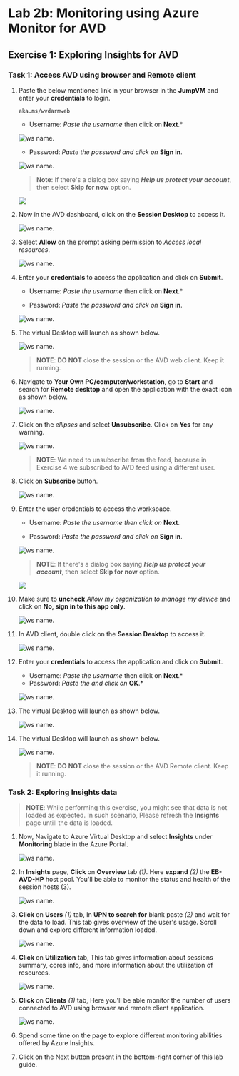 # Lab 2b: Monitoring using Azure Monitor for AVD

## Exercise 1: Exploring Insights for AVD

### Task 1: Access AVD using browser and Remote client

1. Paste the below mentioned link in your browser in the **JumpVM** and enter your **credentials** to login. 

   ```
   aka.ms/wvdarmweb
   ```

   - Username: *Paste the username*  **<inject key="Avd User 01" />** then click on **Next**.*
   
   ![ws name.](media/username.png)

   - Password: *Paste the password*  **<inject key="AVD User Password" />** *and click on* **Sign in**.

   ![ws name.](media/password.png)

   >**Note**: If there's a dialog box saying ***Help us protect your account***, then select **Skip for now** option.

   ![](media/login1.png)

1. Now in the AVD dashboard, click on the **Session Desktop** to access it. 

   ![ws name.](media/newrd1.png)

1. Select **Allow** on the prompt asking permission to *Access local resources*.

   ![ws name.](media/2avd31.png)

1. Enter your **credentials** to access the application and click on **Submit**.

   - Username: *Paste the username*  **<inject key="Avd User 01" />** then click on **Next**.*
   
   - Password: *Paste the password*  **<inject key="AVD User Password" />** *and click on* **Sign in**.
   
   ![ws name.](media/lb52.png)

1. The virtual Desktop will launch as shown below. 

   ![ws name.](media/newrd2.png)
   
   >**NOTE**: **DO NOT** close the session or the AVD web client. Keep it running.
   
1. Navigate to **Your Own PC/computer/workstation**, go to **Start** and search for **Remote desktop** and open the application with the exact icon as shown below.

   ![ws name.](media/137.png)
   
1. Click on the *ellipses* and select **Unsubscribe**. Click on **Yes** for any warning.

   ![ws name.](media/lb16.png)

   >**NOTE**: We need to unsubscribe from the feed, because in Exercise 4 we subscribed to AVD feed using a different user.

1. Click on **Subscribe** button.

   ![ws name.](media/a49.png)

1. Enter the user credentials to access the workspace.

   - Username: *Paste the username*  **<inject key="Avd User 02" />** *then click on* **Next**.
   
   - Password: *Paste the password*  **<inject key="AVD User Password" />** *and click on* **Sign in**.

   ![ws name.](media/password2.png)

   >**NOTE**: If there's a dialog box saying ***Help us protect your account***, then select **Skip for now** option.

   ![](media/login2.png)
    
1. Make sure to **uncheck** *Allow my organization to manage my device* and click on **No, sign in to this app only**.

   ![ws name.](media/ex4t1s9.png)

1. In AVD client, double click on the **Session Desktop** to access it. 

   ![ws name.](media/newrd.png)

1. Enter your **credentials** to access the application and click on **Submit**.

   - Username: *Paste the username*  **<inject key="Avd User 02" />** then click on **Next**.*
   - Password: *Paste the* **<inject key="AVD User Password" />** *and click on* **OK**.* 
   
   ![ws name.](media/lb37.png)
  
1. The virtual Desktop will launch as shown below. 

   ![ws name.](media/newrd3.png)

1. The virtual Desktop will launch as shown below. 

   ![ws name.](media/newrd2.png)
   
   >**NOTE**: **DO NOT** close the session or the AVD Remote client. Keep it running.


### Task 2: Exploring Insights data

>**NOTE**: While performing this exercise, you might see that data is not loaded as expected. In such scenario, Please refresh the **Insights** page untill the data is loaded.
   
1. Now, Navigate to Azure Virtual Desktop and select **Insights** under **Monitoring** blade in the Azure Portal.

   ![ws name.](media/mon2.png)
   
1. In **Insights** page, **Click** on **Overview** tab *(1)*. Here **expand** *(2)* the **EB-AVD-HP** host pool. You'll be able to monitor the status and health of the session hosts (3).

   ![ws name.](media/mon21.png)
   
1. **Click** on **Users** *(1)* tab, In **UPN to search for** blank paste **<inject key="Avd User 01" />** *(2)* and wait for the data to load. This tab gives overview of the user's usage. Scroll down and explore different information loaded.

   ![ws name.](media/mon23.png)
   
1. **Click** on **Utilization** tab, This tab gives information about sessions summary, cores info, and more information about the utilization of resources.

   ![ws name.](media/mon24.png)
   
1. **Click** on **Clients** *(1)* tab, Here you'll be able monitor the number of users connected to AVD using browser and remote client application.

   ![ws name.](media/mon22.png)
   
1. Spend some time on the page to explore different monitoring abilities offered by Azure Insights.

1. Click on the Next button present in the bottom-right corner of this lab guide.
   
